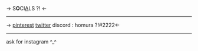 -> S**O**CI[A](https://rentry.co/carnival-happy)LS ?! <-
***
-> [pinterest](https://pin.it/5THZEM2) [twitter](https://twitter.com/mfentism)
discord : homura ?!#2222<-
***
ask for instagram ^\_^